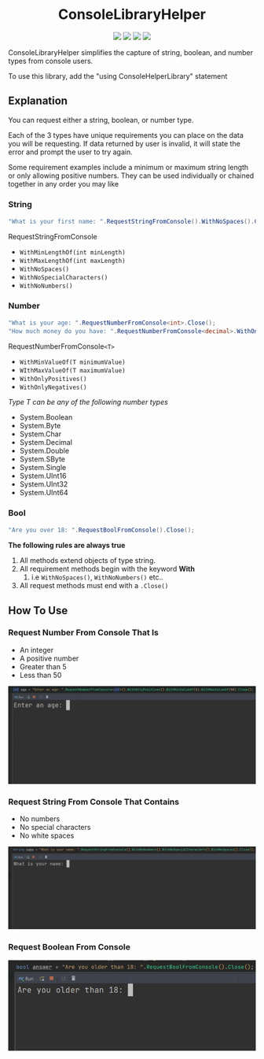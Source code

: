 <h1 align="center">
    ConsoleLibraryHelper
</h1>

<p align="center">
	<a href="https://www.nuget.org/packages/austen.ConsoleHelperLibrary/" alt="">
	        <img src="https://img.shields.io/nuget/v/austen.ConsoleHelperLibrary" /></a>
	<a href="https://www.nuget.org/packages/austen.ConsoleHelperLibrary/" alt="">
	        <img src="https://img.shields.io/nuget/dt/austen.ConsoleHelperLibrary" /></a>
	<a href="https://badgen.net/badge/icon/github?icon=github&label" alt="">
	        <img src="https://badgen.net/badge/icon/github?icon=github&label" /></a>
	<a href="https://img.shields.io/github/license/aus10code/ConsoleHelperLibrary" alt="">
	        <img src="https://img.shields.io/github/license/aus10code/ConsoleHelperLibrary" /></a>
</p>

ConsoleLibraryHelper simplifies the capture of string, boolean, and number types from console users.

To use this library, add the "using ConsoleHelperLibrary" statement

## Explanation
You can request either a string, boolean, or number type. 

Each of the 3 types have unique requirements you can place on the data you will be requesting.  If data returned by user is invalid, it will state the error and prompt the user to try again.

Some requirement examples include a minimum or maximum string length or only allowing positive numbers. They can be used individually or chained together in any order you may like

### String
```csharp
"What is your first name: ".RequestStringFromConsole().WithNoSpaces().Close();
```
RequestStringFromConsole
- `WithMinLengthOf(int minLength)`
- `WithMaxLengthOf(int maxLength)`
- `WithNoSpaces()`
- `WithNoSpecialCharacters()`
- `WithNoNumbers()`


### Number
```csharp
"What is your age: ".RequestNumberFromConsole<int>.Close();
"How much money do you have: ".RequestNumberFromConsole<decimal>.WithOnlyPositives().Close();
```
RequestNumberFromConsole`<T>`
- `WithMinValueOf(T minimumValue)`
- `WIthMaxValueOf(T maximumValue)`
- `WithOnlyPositives()`
- `WithOnlyNegatives()`

*Type T can be any of the following number types*
- System.Boolean
- System.Byte
- System.Char
- System.Decimal
- System.Double
- System.SByte
- System.Single
- System.UInt16
- System.UInt32
- System.UInt64

### Bool
```csharp
"Are you over 18: ".RequestBoolFromConsole().Close();
```

**The following rules are always true**
1. All methods extend objects of type string. 
2. All requirement methods begin with the keyword **With**
	1. i.e `WithNoSpaces()`, `WithNoNumbers()` etc..
3. All request methods must end with a `.Close()`

## How To Use
### Request Number From Console That Is
- An integer
- A positive number
- Greater than 5
- Less than 50

![](https://raw.githubusercontent.com/aus10code/ConsoleHelperLibrary/main/images/large/RequestNumberFromConsole.gif)

### Request String From Console That Contains
- No numbers
- No special characters
- No white spaces

![](https://raw.githubusercontent.com/aus10code/ConsoleHelperLibrary/main/images/large/RequestStringFromConsole.gif)

### Request Boolean From Console

![](https://raw.githubusercontent.com/aus10code/ConsoleHelperLibrary/main/images/large/RequestBoolFromConsole.gif)